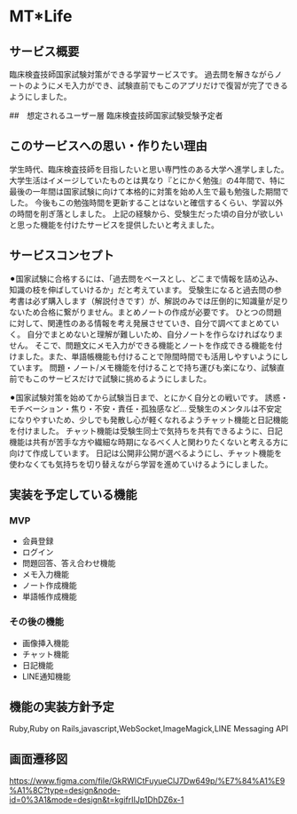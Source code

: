 # MT*Life

## サービス概要
臨床検査技師国家試験対策ができる学習サービスです。
過去問を解きながらノートのようにメモ入力ができ、試験直前でもこのアプリだけで復習が完了できるようにしました。

##　想定されるユーザー層
臨床検査技師国家試験受験予定者

## このサービスへの思い・作りたい理由
学生時代、臨床検査技師を目指したいと思い専門性のある大学へ進学しました。
大学生活はイメージしていたものとは異なり『とにかく勉強』の4年間で、特に最後の一年間は国家試験に向けて本格的に対策を始め人生で最も勉強した期間でした。
今後もこの勉強時間を更新することはないと確信するくらい、学習以外の時間を削ぎ落としました。
上記の経験から、受験生だった頃の自分が欲しいと思った機能を付けたサービスを提供したいと考えました。

## サービスコンセプト
⚫︎国家試験に合格するには、「過去問をベースとし、どこまで情報を詰め込み、知識の枝を伸ばしていけるか」だと考えています。
受験生になると過去問の参考書は必ず購入します（解説付きです）が、解説のみでは圧倒的に知識量が足りないため合格に繋がりません。まとめノートの作成が必要です。
ひとつの問題に対して、関連性のある情報を考え発展させていき、自分で調べてまとめていく。
自分でまとめないと理解が難しいため、自分ノートを作らなければなりません。
そこで、問題文にメモ入力ができる機能とノートを作成できる機能を付けました。また、単語帳機能も付けることで隙間時間でも活用しやすいようにしています。
問題・ノート/メモ機能を付けることで持ち運びも楽になり、試験直前でもこのサービスだけで試験に挑めるようにしました。

⚫︎国家試験対策を始めてから試験当日まで、とにかく自分との戦いです。
誘惑・モチベーション・焦り・不安・責任・孤独感など…
受験生のメンタルは不安定になりやすいため、少しでも発散し心が軽くなれるようチャット機能と日記機能を付けました。
チャット機能は受験生同士で気持ちを共有できるように、日記機能は共有が苦手な方や繊細な時期になるべく人と関わりたくないと考える方に向けて作成しています。
日記は公開非公開が選べるようにし、チャット機能を使わなくても気持ちを切り替えながら学習を進めていけるようにしました。

## 実装を予定している機能
### MVP
* 会員登録
* ログイン
* 問題回答、答え合わせ機能
* メモ入力機能
* ノート作成機能
* 単語帳作成機能

### その後の機能
* 画像挿入機能
* チャット機能
* 日記機能
* LINE通知機能

## 機能の実装方針予定
Ruby,Ruby on Rails,javascript,WebSocket,ImageMagick,LINE Messaging API

## 画面遷移図
https://www.figma.com/file/GkRWICtFuyueClJ7Dw649p/%E7%84%A1%E9%A1%8C?type=design&node-id=0%3A1&mode=design&t=kgifrIIJp1DhDZ6x-1